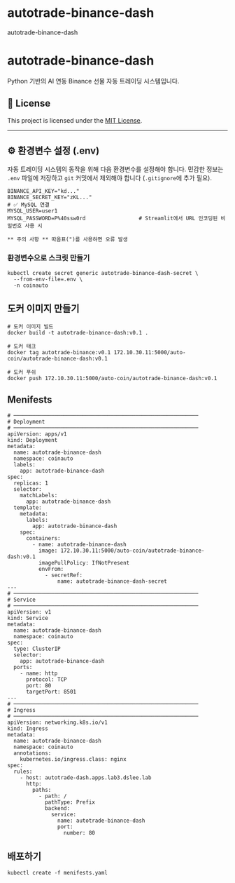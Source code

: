 # autotrade-binance-dash
autotrade-binance-dash


# autotrade-binance-dash

Python 기반의 AI 연동 Binance 선물 자동 트레이딩 시스템입니다.

## 🪪 License

This project is licensed under the [MIT License](LICENSE).

---

## ⚙️ 환경변수 설정 (.env)

자동 트레이딩 시스템의 동작을 위해 다음 환경변수를 설정해야 합니다. 민감한 정보는 `.env` 파일에 저장하고 `git` 커밋에서 제외해야 합니다 (`.gitignore`에 추가 필요).

```env
BINANCE_API_KEY="kd..."
BINANCE_SECRET_KEY="zKL..."
# ✅ MySQL 연결
MYSQL_USER=user1
MYSQL_PASSWORD=P%40ssw0rd                 # Streamlit에서 URL 인코딩된 비밀번호 사용 시

** 주의 사항 ** 따옴표(")를 사용하면 오류 발생
```

### 환경변수으로 스크릿 만들기
```
kubectl create secret generic autotrade-binance-dash-secret \
  --from-env-file=.env \
  -n coinauto
```

## 도커 이미지 만들기
```
# 도커 이미지 빌드
docker build -t autotrade-binance-dash:v0.1 .

# 도커 태크
docker tag autotrade-binance:v0.1 172.10.30.11:5000/auto-coin/autotrade-binance-dash:v0.1

# 도커 푸쉬
docker push 172.10.30.11:5000/auto-coin/autotrade-binance-dash:v0.1
```

## Menifests
```
# ───────────────────────────────────────────────────────────
# Deployment
# ───────────────────────────────────────────────────────────
apiVersion: apps/v1
kind: Deployment
metadata:
  name: autotrade-binance-dash
  namespace: coinauto
  labels:
    app: autotrade-binance-dash
spec:
  replicas: 1
  selector:
    matchLabels:
      app: autotrade-binance-dash
  template:
    metadata:
      labels:
        app: autotrade-binance-dash
    spec:
      containers:
        - name: autotrade-binance-dash
          image: 172.10.30.11:5000/auto-coin/autotrade-binance-dash:v0.1
          imagePullPolicy: IfNotPresent
          envFrom:
            - secretRef:
                name: autotrade-binance-dash-secret
---
# ───────────────────────────────────────────────────────────
# Service
# ───────────────────────────────────────────────────────────
apiVersion: v1
kind: Service
metadata:
  name: autotrade-binance-dash
  namespace: coinauto
spec:
  type: ClusterIP
  selector:
    app: autotrade-binance-dash
  ports:
    - name: http
      protocol: TCP
      port: 80
      targetPort: 8501
---
# ───────────────────────────────────────────────────────────
# Ingress
# ───────────────────────────────────────────────────────────
apiVersion: networking.k8s.io/v1
kind: Ingress
metadata:
  name: autotrade-binance-dash
  namespace: coinauto
  annotations:
    kubernetes.io/ingress.class: nginx
spec:
  rules:
    - host: autotrade-dash.apps.lab3.dslee.lab
      http:
        paths:
          - path: /
            pathType: Prefix
            backend:
              service:
                name: autotrade-binance-dash
                port:
                  number: 80

```

## 배포하기
```
kubectl create -f menifests.yaml
```

